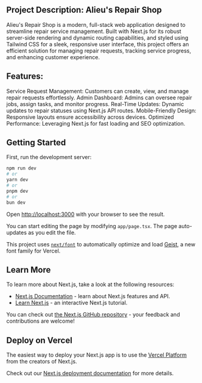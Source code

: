## Project Description: Alieu's Repair Shop
Alieu's Repair Shop is a modern, full-stack web application designed to streamline repair service management. Built with Next.js for its robust server-side rendering and dynamic routing capabilities, and styled using Tailwind CSS for a sleek, responsive user interface, this project offers an efficient solution for managing repair requests, tracking service progress, and enhancing customer experience.

## Features:
Service Request Management: Customers can create, view, and manage repair requests effortlessly.
Admin Dashboard: Admins can oversee repair jobs, assign tasks, and monitor progress.
Real-Time Updates: Dynamic updates to repair statuses using Next.js API routes.
Mobile-Friendly Design: Responsive layouts ensure accessibility across devices.
Optimized Performance: Leveraging Next.js for fast loading and SEO optimization.
## Getting Started

First, run the development server:

```bash
npm run dev
# or
yarn dev
# or
pnpm dev
# or
bun dev
```

Open [http://localhost:3000](http://localhost:3000) with your browser to see the result.

You can start editing the page by modifying `app/page.tsx`. The page auto-updates as you edit the file.

This project uses [`next/font`](https://nextjs.org/docs/app/building-your-application/optimizing/fonts) to automatically optimize and load [Geist](https://vercel.com/font), a new font family for Vercel.

## Learn More

To learn more about Next.js, take a look at the following resources:

- [Next.js Documentation](https://nextjs.org/docs) - learn about Next.js features and API.
- [Learn Next.js](https://nextjs.org/learn) - an interactive Next.js tutorial.

You can check out [the Next.js GitHub repository](https://github.com/vercel/next.js) - your feedback and contributions are welcome!

## Deploy on Vercel

The easiest way to deploy your Next.js app is to use the [Vercel Platform](https://vercel.com/new?utm_medium=default-template&filter=next.js&utm_source=create-next-app&utm_campaign=create-next-app-readme) from the creators of Next.js.

Check out our [Next.js deployment documentation](https://nextjs.org/docs/app/building-your-application/deploying) for more details.
